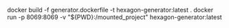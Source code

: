 docker build -f generator.dockerfile -t hexagon-generator:latest .
docker run -p 8069:8069 -v "${PWD}:/mounted_project" hexagon-generator:latest 